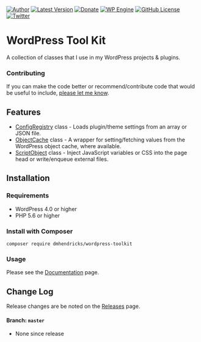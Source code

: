 [![Author](https://img.shields.io/badge/author-Daniel%20M.%20Hendricks-lightgrey.svg?colorB=9900cc)](https://www.danhendricks.com)
[![Latest Version](https://img.shields.io/github/release/dmhendricks/wordpress-toolkit.svg)](https://github.com/dmhendricks/wordpress-toolkit/releases)
[![Donate](https://img.shields.io/badge/Donate-PayPal-green.svg)](https://paypal.me/danielhendricks)
[![WP Engine](https://img.shields.io/badge/WP%20Engine-Compatible-orange.svg)](http://bit.ly/WPEnginePlans)
[![GitHub License](https://img.shields.io/badge/license-GPLv2-yellow.svg)](https://raw.githubusercontent.com/dmhendricks/wordpress-toolkit/master/LICENSE)
[![Twitter](https://img.shields.io/twitter/url/https/github.com/dmhendricks/wordpress-toolkit.svg?style=social)](https://twitter.com/danielhendricks)

# WordPress Tool Kit

A collection of classes that I use in my WordPress projects & plugins.

### Contributing

If you can make the code better or recommend/contribute code that would be useful to include, [please let me know](https://github.com/dmhendricks/wordpress-toolkit/issues).

## Features

* [ConfigRegistry](https://github.com/dmhendricks/wordpress-toolkit/wiki/ConfigRegistry) class - Loads plugin/theme settings from an array or JSON file.
* [ObjectCache](https://github.com/dmhendricks/wordpress-toolkit/wiki/ObjectCache) class - A wrapper for setting/fetching values from the WordPress object cache, where available.
* [ScriptObject](https://github.com/dmhendricks/wordpress-toolkit/wiki/ScriptObject) class - Inject JavaScript variables or CSS into the page head or write/enqueue external files.

## Installation

### Requirements

* WordPress 4.0 or higher
* PHP 5.6 or higher

### Install with Composer

```
composer require dmhendricks/wordpress-toolkit
```

### Usage

Please see the [Documentation](https://github.com/dmhendricks/wordpress-toolkit/wiki) page.

## Change Log

Release changes are be noted on the [Releases](https://github.com/dmhendricks/wordpress-toolkit/releases) page.

#### Branch: `master`

* None since release
